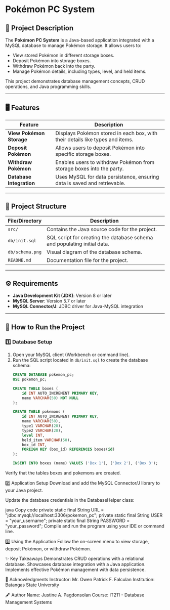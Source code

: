 # Pokémon PC System

## 📝 Project Description
The **Pokémon PC System** is a Java-based application integrated with a MySQL database to manage Pokémon storage. It allows users to:
- View stored Pokémon in different storage boxes.
- Deposit Pokémon into storage boxes.
- Withdraw Pokémon back into the party.
- Manage Pokémon details, including types, level, and held items.

This project demonstrates database management concepts, CRUD operations, and Java programming skills.

---

## 🖥️ Features
| Feature                     | Description                                                                 |
|-----------------------------|-----------------------------------------------------------------------------|
| **View Pokémon Storage**    | Displays Pokémon stored in each box, with their details like types and items. |
| **Deposit Pokémon**         | Allows users to deposit Pokémon into specific storage boxes.                |
| **Withdraw Pokémon**        | Enables users to withdraw Pokémon from storage boxes into the party.        |
| **Database Integration**    | Uses MySQL for data persistence, ensuring data is saved and retrievable.    |

---

## 📂 Project Structure
| File/Directory       | Description                                                                     |
|-----------------------|---------------------------------------------------------------------------------|
| `src/`               | Contains the Java source code for the project.                                 |
| `db/init.sql`        | SQL script for creating the database schema and populating initial data.        |
| `db/schema.png`      | Visual diagram of the database schema.                                          |
| `README.md`          | Documentation file for the project.                                            |

---

## ⚙️ Requirements
- **Java Development Kit (JDK)**: Version 8 or later
- **MySQL Server**: Version 5.7 or later
- **MySQL Connector/J**: JDBC driver for Java-MySQL integration

---

## 📖 How to Run the Project

### 1️⃣ **Database Setup**
1. Open your MySQL client (Workbench or command line).
2. Run the SQL script located in `db/init.sql` to create the database schema:
   ```sql
   CREATE DATABASE pokemon_pc;
   USE pokemon_pc;

   CREATE TABLE boxes (
       id INT AUTO_INCREMENT PRIMARY KEY,
       name VARCHAR(50) NOT NULL
   );

   CREATE TABLE pokemons (
       id INT AUTO_INCREMENT PRIMARY KEY,
       name VARCHAR(50),
       type1 VARCHAR(20),
       type2 VARCHAR(20),
       level INT,
       held_item VARCHAR(50),
       box_id INT,
       FOREIGN KEY (box_id) REFERENCES boxes(id)
   );

   INSERT INTO boxes (name) VALUES ('Box 1'), ('Box 2'), ('Box 3');
Verify that the tables boxes and pokemons are created.

2️⃣ Application Setup
Download and add the MySQL Connector/J library to your Java project.

Update the database credentials in the DatabaseHelper class:

java
Copy code
private static final String URL = "jdbc:mysql://localhost:3306/pokemon_pc";
private static final String USER = "your_username";
private static final String PASSWORD = "your_password";
Compile and run the program using your IDE or command line.

3️⃣ Using the Application
Follow the on-screen menu to view storage, deposit Pokémon, or withdraw Pokémon.

✨ Key Takeaways
Demonstrates CRUD operations with a relational database.
Showcases database integration with a Java application.
Implements effective Pokémon management with data persistence.

🤝 Acknowledgments
Instructor: Mr. Owen Patrick F. Falculan
Institution: Batangas State University

🖋️ Author
Name: Justine A. Pagdonsolan
Course: IT211 - Database Management Systems

